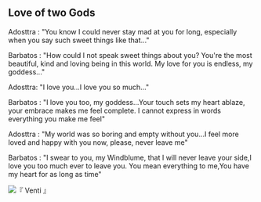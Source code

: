 Love of two Gods
-
Adosttra : "You know I could never stay mad at you for long, especially when you say such sweet things like that..."

Barbatos : "How could I not speak sweet things about you? You're the most beautiful, kind and loving being in this world. My love for you is endless, my goddess..."

Adosttra: "I love you...I love you so much..."

Barbatos : "I love you too, my goddess...Your touch sets my heart ablaze, your embrace makes me feel complete. I cannot express in words everything you make me feel"

Adosttra : "My world was so boring and empty without you...I feel more loved and happy with you now, please, never leave me"

Barbatos : "I swear to you, my Windblume, that I will never leave your side,I love you too much ever to leave you. You mean everything to me,You have my heart for as long as time"

![『 Venti 』](https://github.com/GodOfLoyalty/GodOfLoyalty/assets/154030415/9c209cc7-e0d1-4b02-be95-f2f2f495091c)
